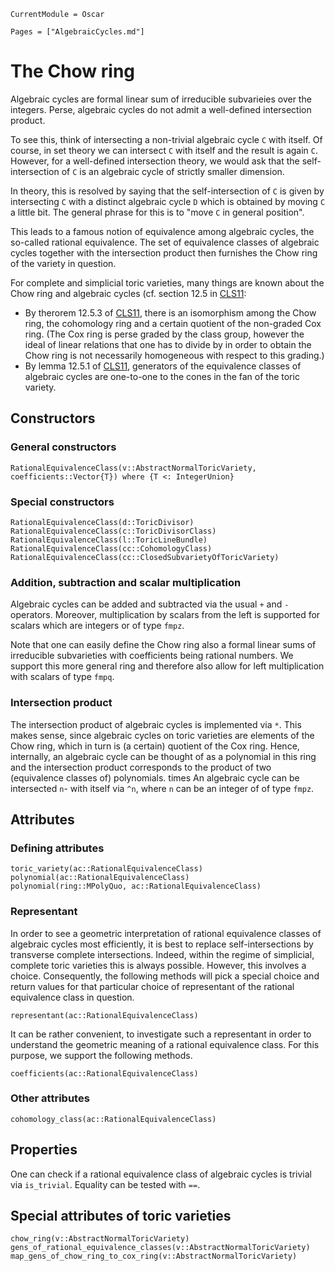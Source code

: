 ```@meta
CurrentModule = Oscar
```

```@contents
Pages = ["AlgebraicCycles.md"]
```

# The Chow ring

Algebraic cycles are formal linear sum of irreducible
subvarieies over the integers. Perse, algebraic cycles
do not admit a well-defined intersection product.

To see this, think of intersecting a non-trivial algebraic
cycle `C` with itself. Of course, in set theory we can
intersect `C` with itself and the result is again `C`.
However, for a well-defined intersection theory, we would
ask that the self-intersection of `C` is an algebraic
cycle of strictly smaller dimension.

In theory, this is resolved by saying that the
self-intersection of `C` is given by intersecting `C` with
a distinct algebraic cycle `D` which is obtained by moving
`C` a little bit. The general phrase for this is to "move
`C` in general position".

This leads to a famous notion of equivalence among algebraic
cycles, the so-called rational equivalence. The set of
equivalence classes of algebraic cycles together with the
intersection product then furnishes the Chow ring of
the variety in question.

For complete and simplicial toric varieties, many things are
known about the Chow ring and algebraic cycles (cf. section 12.5
in [CLS11](@cite):
* By therorem 12.5.3 of [CLS11](@cite), there is an isomorphism
among the Chow ring, the cohomology ring and a certain quotient
of the non-graded Cox ring. (The Cox ring is perse graded by the
class group, however the ideal of linear relations that one has
to divide by in order to obtain the Chow ring is not necessarily
homogeneous with respect to this grading.)
* By lemma 12.5.1 of [CLS11](@cite), generators of the equivalence
classes of algebraic cycles are one-to-one to the cones in the fan
of the toric variety.


## Constructors

### General constructors

```@docs
RationalEquivalenceClass(v::AbstractNormalToricVariety, coefficients::Vector{T}) where {T <: IntegerUnion}
```

### Special constructors

```@docs
RationalEquivalenceClass(d::ToricDivisor)
RationalEquivalenceClass(c::ToricDivisorClass)
RationalEquivalenceClass(l::ToricLineBundle)
RationalEquivalenceClass(cc::CohomologyClass)
RationalEquivalenceClass(cc::ClosedSubvarietyOfToricVariety)
```

### Addition, subtraction and scalar multiplication

Algebraic cycles can be added and subtracted via the usual `+` and `-`
operators. Moreover, multiplication by scalars from the left is supported
for scalars which are integers or of type `fmpz`.

Note that one can easily define the Chow ring also a formal linear sums of
irreducible subvarieties with coefficients being rational numbers. We
support this more general ring and therefore also allow for left
multiplication with scalars of type `fmpq`.

### Intersection product

The intersection product of algebraic cycles is implemented via `*`.
This makes sense, since algebraic cycles on toric varieties are
elements of the Chow ring, which in turn is (a certain) quotient of
the Cox ring. Hence, internally, an algebraic cycle can be thought
of as a polynomial in this ring and the intersection product
corresponds to the product of two (equivalence classes of) polynomials.
times
An algebraic cycle can be intersected `n`- with itself via `^n`,
where `n` can be an integer of of type `fmpz`.


## Attributes

### Defining attributes

```@docs
toric_variety(ac::RationalEquivalenceClass)
polynomial(ac::RationalEquivalenceClass)
polynomial(ring::MPolyQuo, ac::RationalEquivalenceClass)
```

### Representant

In order to see a geometric interpretation of rational equivalence
classes of algebraic cycles most efficiently, it is best to replace
self-intersections by transverse complete intersections. Indeed,
within the regime of simplicial, complete toric varieties this is
always possible. However, this involves a choice. Consequently,
the following methods will pick a special choice and return
values for that particular choice of representant of the rational
equivalence class in question.

```@docs
representant(ac::RationalEquivalenceClass)
```
It can be rather convenient, to investigate such a representant in
order to understand the geometric meaning of a rational equivalence
class. For this purpose, we support the following methods.
```@docs
coefficients(ac::RationalEquivalenceClass)
```


### Other attributes

```@docs
cohomology_class(ac::RationalEquivalenceClass)
```


## Properties

One can check if a rational equivalence class of algebraic cycles
is trivial via `is_trivial`. Equality can be tested with `==`.


## Special attributes of toric varieties

```@docs
chow_ring(v::AbstractNormalToricVariety)
gens_of_rational_equivalence_classes(v::AbstractNormalToricVariety)
map_gens_of_chow_ring_to_cox_ring(v::AbstractNormalToricVariety)
```
